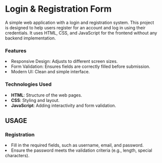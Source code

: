 # Login & Registration Form
A simple web application with a login and registration system. This project is designed to help users register for an account and log in using their credentials. It uses HTML, CSS, and JavaScript for the frontend without any backend implementation.
<h3>Features</h3>
<li>Responsive Design: Adjusts to different screen sizes.</li>
<li>Form Validation: Ensures fields are correctly filled before submission.</li>
<li>Modern UI: Clean and simple interface.</li>
<h3>Technologies Used</h3>
<li><strong>HTML</strong>: Structure of the web pages.</li>
<li><strong>CSS</strong>: Styling and layout.</li>
<li><strong>JavaScript</strong>: Adding interactivity and form validation.</li>
<h2>USAGE</h2>
<h3>Registration</h3>
<li>Fill in the required fields, such as username, email, and password.</li>
<li>Ensure the password meets the validation criteria (e.g., length, special characters).</li>